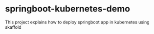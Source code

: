 # springboot-kubernetes-demo
This project explains how to deploy springboot app in kubernetes using skaffold
